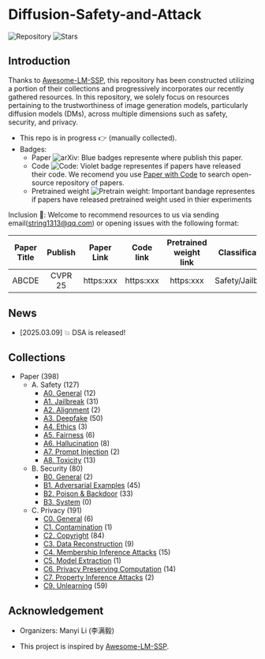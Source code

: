 # Diffusion-Safety-and-Attack 

![Repository](https://img.shields.io/badge/Advancement-DSA-red)
![Stars](https://img.shields.io/github/stars/ManyiLee/Diffusion-Safety-and-Attack)

## Introduction 
Thanks to [Awesome-LM-SSP](https://github.com/ThuCCSLab/Awesome-LM-SSP), this repository has been constructed utilizing a portion of their collections and progressively incorporates our recently gathered resources. In this repository, we solely focus on resources pertaining to the trustworthiness of image generation models, particularly diffusion models (DMs), across multiple dimensions such as safety, security, and privacy.

- This repo is in progress :point_right: (manually collected).
- Badges: 
    - Paper ![arXiv](https://img.shields.io/badge/arXiv-blue): Blue badges represente where publish this paper.
    - Code ![Code](https://img.shields.io/badge/Code-violet): Violet badge representes if papers have released their code. We recomend you use [Paper with Code](https://paperswithcode.com/) to search open-source repository of papers.
    - Pretrained weight ![Pretrain weight](https://img.shields.io/badge/Pretrain%20weight-important): Important bandage representes if papers have released pretrained weight used in thier experiments

Inclusion :email:: Welcome to recommend resources to us via sending email(string1313@qq.com) or opening issues with the following format: 

| Paper Title | Publish | Paper Link  | Code link | Pretrained weight link |Classification | Further Comments | 
| :----: | :----: | :----: | :----: | :----: | :----: | :----: |
| ABCDE | CVPR 25 | https:xxx | https:xxx  |  https:xxx | Safety/Jailbreak | Benchmark| 

## News
- [2025.03.09] :boom: DSA is released!

## Collections
- Paper (398)
    - A. Safety (127)
        - [A0. General](Safety/General.md) (12)
        - [A1. Jailbreak](Safety/JailBreak.md) (31)
        - [A2. Alignment](Safety/Alignment.md) (2)
        - [A3. Deepfake](Safety/Deepfake.md) (50)
        - [A4. Ethics](Safety/Ethics.md) (3)
        - [A5. Fairness](Safety/Fairness.md) (6)
        - [A6. Hallucination](Safety/Hallucination.md) (8)
        - [A7. Prompt Injection](Safety/Prompt_injection.md) (2)
        - [A8. Toxicity](Safety/Toxicity.md) (13)
    - B. Security (80)
        - [B0. General](Security/General.md) (2)
        - [B1. Adversarial Examples](Security/Adversarial_examples.md) (45)
        - [B2. Poison & Backdoor](Security/Poison_&_backdoor.md) (33)
        - [B3. System](Security/System.md) (0)
    - C. Privacy (191)
        - [C0. General](Privacy/General.md) (6)
        - [C1. Contamination](Privacy/Contamination.md) (1)
        - [C2. Copyright](Privacy/Copyright.md) (84)
        - [C3. Data Reconstruction](Privacy/Data_reconstruction.md) (9)
        - [C4. Membership Inference Attacks](Privacy/Membership_inference_attacks.md) (15)
        - [C5. Model Extraction](Privacy/Model_extraction.md) (1)
        - [C6. Privacy Preserving Computation](Privacy/Privacy_preserving_computation.md) (14)
        - [C7. Property Inference Attacks](Privacy/Property_inference_attacks.md) (2)
        - [C9. Unlearning](Privacy/Unlearning.md) (59)

## Acknowledgement

- Organizers: Manyi Li (李满毅)

- This project is inspired by [Awesome-LM-SSP](https://github.com/ThuCCSLab/Awesome-LM-SSP).
